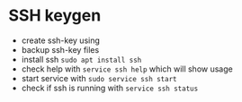 # SSH keygen

- create ssh-key using
- backup ssh-key files
- install ssh `sudo apt install ssh`
- check help with `service ssh help` which will show usage
- start service with `sudo service ssh start`
- check if ssh is running with `service ssh status`
